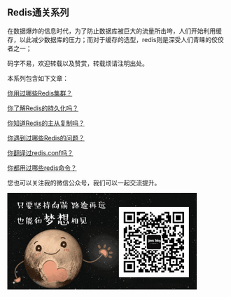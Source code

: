 ## Redis通关系列

在数据爆炸的信息时代，为了防止数据库被巨大的流量所击垮，人们开始利用缓存，以此减少数据库的压力；而对于缓存的选型，redis则是深受人们青睐的佼佼者之一；

码字不易，欢迎转载以及赞赏，转载烦请注明出处。

本系列包含如下文章：

[你用过哪些Redis集群？](https://www.jianshu.com/p/05f0175b8246)

[你了解Redis的持久化吗？](https://www.jianshu.com/p/cc5ac7d3a2b0)

[你知道Redis的主从复制吗？](https://www.jianshu.com/p/18cd9382cda8)

[你遇到过哪些Redis的问题？](https://www.jianshu.com/p/1ca33197bafa)

[你翻译过redis.conf吗？](./redis4.0-cn.conf)

[你都用过哪些redis命令？](https://www.jianshu.com/p/d25c87f013f4)


您也可以关注我的微信公众号，我们可以一起交流提升。


![爪哇部落格](./images/javablog.gif)
